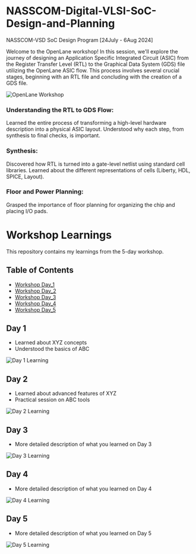 # NASSCOM-Digital-VLSI-SoC-Design-and-Planning
NASSCOM-VSD SoC Design Program  [24July - 6Aug 2024]

Welcome to the OpenLane workshop! In this session, we'll explore the journey of designing an Application Specific Integrated Circuit (ASIC) from the Register Transfer Level (RTL) to the Graphical Data System (GDS) file utilizing the OpenLane ASIC flow. This process involves several crucial stages, beginning with an RTL file and concluding with the creation of a GDS file.

![OpenLane Workshop](https://github.com/yourusername/yourrepository/blob/main/images/openlane_workshop.png)

### Understanding the RTL to GDS Flow:
Learned the entire process of transforming a high-level hardware description into a physical ASIC layout. Understood why each step, from synthesis to final checks, is important.

### Synthesis:
Discovered how RTL is turned into a gate-level netlist using standard cell libraries. Learned about the different representations of cells (Liberty, HDL, SPICE, Layout).

### Floor and Power Planning:
Grasped the importance of floor planning for organizing the chip and placing I/O pads.

# Workshop Learnings

This repository contains my learnings from the 5-day workshop.

## Table of Contents

- [Workshop Day_1](#day-1)
- [Workshop Day_2](#day-2)
- [Workshop Day_3](#day-3)
- [Workshop Day_4](#day-4)
- [Workshop Day_5](#day-5)

## Day 1
- Learned about XYZ concepts
- Understood the basics of ABC

![Day 1 Learning](https://github.com/yourusername/yourrepository/blob/main/images/day1_learning.png)

## Day 2
- Learned about advanced features of XYZ
- Practical session on ABC tools

![Day 2 Learning](https://github.com/yourusername/yourrepository/blob/main/images/day2_learning.png)

## Day 3
- More detailed description of what you learned on Day 3

![Day 3 Learning](https://github.com/yourusername/yourrepository/blob/main/images/day3_learning.png)

## Day 4
- More detailed description of what you learned on Day 4

![Day 4 Learning](https://github.com/yourusername/yourrepository/blob/main/images/day4_learning.png)

## Day 5
- More detailed description of what you learned on Day 5

![Day 5 Learning](https://github.com/yourusername/yourrepository/blob/main/images/day5_learning.png)

